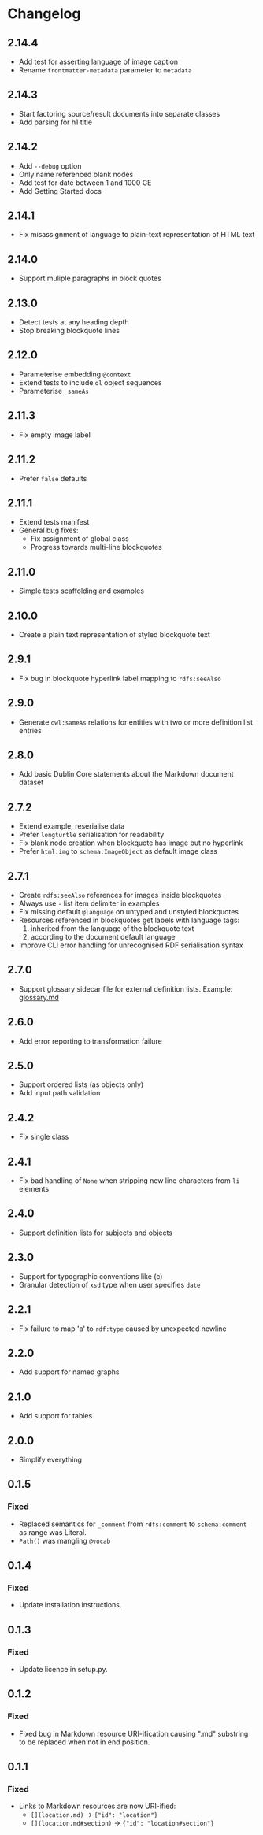 # Changelog

## 2.14.4

- Add test for asserting language of image caption
- Rename `frontmatter-metadata` parameter to `metadata`

## 2.14.3

- Start factoring source/result documents into separate classes
- Add parsing for h1 title

## 2.14.2

- Add `--debug` option
- Only name referenced blank nodes
- Add test for date between 1 and 1000 CE
- Add Getting Started docs

## 2.14.1

- Fix misassignment of language to plain-text representation of HTML text

## 2.14.0

- Support muliple paragraphs in block quotes

## 2.13.0

- Detect tests at any heading depth
- Stop breaking blockquote lines

## 2.12.0

- Parameterise embedding `@context`
- Extend tests to include `ol` object sequences
- Parameterise `_sameAs`

## 2.11.3

- Fix empty image label

## 2.11.2

- Prefer `false` defaults

## 2.11.1

- Extend tests manifest
- General bug fixes:
  - Fix assignment of global class
  - Progress towards multi-line blockquotes

## 2.11.0

- Simple tests scaffolding and examples

## 2.10.0

- Create a plain text representation of styled blockquote text

## 2.9.1

- Fix bug in blockquote hyperlink label mapping to `rdfs:seeAlso`

## 2.9.0

- Generate `owl:sameAs` relations for entities with two or more definition list entries

## 2.8.0

- Add basic Dublin Core statements about the Markdown document dataset

## 2.7.2

- Extend example, reserialise data
- Prefer `longturtle` serialisation for readability
- Fix blank node creation when blockquote has image but no hyperlink
- Prefer `html:img` to `schema:ImageObject` as default image class

## 2.7.1

- Create `rdfs:seeAlso` references for images inside blockquotes
- Always use `-` list item delimiter in examples
- Fix missing default `@language` on untyped and unstyled blockquotes
- Resources referenced in blockquotes get labels with language tags:
  1. inherited from the language of the blockquote text
  2. according to the document default language
- Improve CLI error handling for unrecognised RDF serialisation syntax

## 2.7.0

- Support glossary sidecar file for external definition lists.
  Example: [glossary.md](examples/features/glossary.md)

## 2.6.0

- Add error reporting to transformation failure

## 2.5.0

- Support ordered lists (as objects only)
- Add input path validation

## 2.4.2

- Fix single class

## 2.4.1

- Fix bad handling of `None` when stripping new line characters from `li` elements

## 2.4.0

- Support definition lists for subjects and objects

## 2.3.0

- Support for typographic conventions like (c)
- Granular detection of `xsd` type when user specifies `date`

## 2.2.1

- Fix failure to map 'a' to `rdf:type` caused by unexpected newline

## 2.2.0

- Add support for named graphs

## 2.1.0

- Add support for tables

## 2.0.0

- Simplify everything

## 0.1.5

### Fixed

- Replaced semantics for `_comment` from `rdfs:comment` to `schema:comment` as range was Literal.
- `Path()` was mangling `@vocab`

## 0.1.4

### Fixed

- Update installation instructions.

## 0.1.3

### Fixed

- Update licence in setup.py.

## 0.1.2

### Fixed

- Fixed bug in Markdown resource URI-ification causing ".md" substring to be replaced when not in end position.

## 0.1.1

### Fixed

- Links to Markdown resources are now URI-ified:
  - `[](location.md)` → `{"id": "location"}`
  - `[](location.md#section)` → `{"id": "location#section"}`
